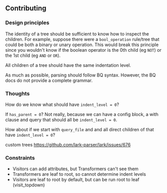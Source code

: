 ## Contributing

### Design principles

The identity of a tree should be sufficient to know how to inspect the children.
For example, suppose there were a `bool_operation` rule/tree that could be both
a binary or unary operation. This would break this principle since you wouldn't
know if the boolean operator is the 0th child (eg `NOT`) or the 1st child (eg
`AND` or `OR`).

All children of a tree should have the same indentation level.

As much as possible, parsing should follow BQ syntax. However, the BQ docs do
not provide a complete grammar.

### Thoughts

How do we know what should have `indent_level = 0`?

If `has_parent = 0`? Not really, because we can have a config block, a with
clause and query that should all be `indent_level = 0`.

How about if we start with `query_file` and and all direct children of that have
`indent_level = 0`?

custom trees
<https://github.com/lark-parser/lark/issues/676>

### Constraints

* Visitors can add attributes, but Transformers can't see them
* Transformers are leaf to root, so cannot determine indent levels
* Visitors are leaf to root by default, but can be run root to leaf (visit_topdown)
